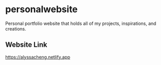 # personalwebsite
Personal portfolio website that holds all of my projects, inspirations, and creations.

## Website Link
https://alyssacheng.netlify.app
